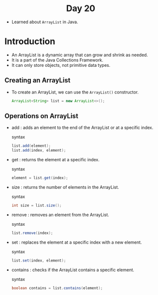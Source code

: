 <h1 align="center">Day 20</h1>

- Learned about `ArrayList` in Java.

# Introduction

- An ArrayList is a dynamic array that can grow and shrink as needed.
- It is a part of the Java Collections Framework.
- It can only store objects, not primitive data types.

## Creating an ArrayList

- To create an ArrayList, we can use the `ArrayList()` constructor.

  ```java
  ArrayList<String> list = new ArrayList<>();
  ```

## Operations on ArrayList

- add : adds an element to the end of the ArrayList or at a specific index.

  syntax

  ```java
  list.add(element);
  list.add(index, element);
  ```

- get : returns the element at a specific index.

  syntax

  ```java
  element = list.get(index);
  ```

- size : returns the number of elements in the ArrayList.

  syntax

  ```java
  int size = list.size();
  ```

- remove : removes an element from the ArrayList.

  syntax

  ```java
  list.remove(index);
  ```

- set : replaces the element at a specific index with a new element.

  syntax

  ```java
  list.set(index, element);
  ```

- contains : checks if the ArrayList contains a specific element.

  syntax

  ```java
  boolean contains = list.contains(element);
  ```
